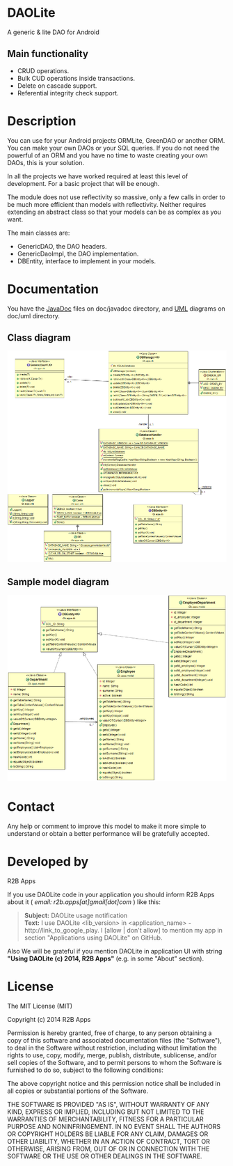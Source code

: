 DAOLite
=======

A generic & lite DAO for Android



Main functionality
------------------
* CRUD operations.
* Bulk CUD operations inside transactions.
* Delete on cascade support.
* Referential integrity check support.



Description
===========
You can use for your Android projects ORMLite, GreenDAO or another ORM. You 
can make your own DAOs or your SQL queries.
If you do not need the powerful of an ORM and you have no time to waste 
creating your own DAOs, this is your solution.

In all the projects we have worked required at least this level of development. 
For a basic project that will be enough. 

The module does not use reflectivity so massive, only a few calls in order 
to be much more efficient than models with reflectivity. Neither requires 
extending an abstract class so that your models can be as complex as you want.

The main classes are:
* GenericDAO, the DAO headers.
* GenericDaoImpl, the DAO implementation.
* DBEntity, interface to implement in your models.



Documentation
=============
You have the [JavaDoc](GenericDAOLite/doc/javadoc) files on doc/javadoc directory, 
and [UML](GenericDAOLite/doc/uml) diagrams on doc/uml directory.

Class diagram
-------------
![Class diagram](GenericDAOLite/doc/uml/ClassDiagram.png?raw=true "Class diagram")

Sample model diagram
--------------------
![Sample model diagram](GenericDAOLite/doc/uml/BusinessModelDiagram.png?raw=true "Sample model diagram")



Contact
=======
Any help or comment to improve this model to make it more simple to understand 
or obtain a better performance will be gratefully accepted.



Developed by
============
R2B Apps

If you use DAOLite code in your application you should inform R2B Apps about it ( *email: r2b.apps[at]gmail[dot]com* ) like this:
> **Subject:** DAOLite usage notification<br />
> **Text:** I use DAOLite &lt;lib_version> in &lt;application_name> - http://link_to_google_play.
> I [allow | don't allow] to mention my app in section "Applications using DAOLite" on GitHub.

Also We will be grateful if you mention DAOLite in application UI with string **"Using DAOLite (c) 2014, R2B Apps"** (e.g. in some "About" section).



License
=======
The MIT License (MIT)

Copyright (c) 2014 R2B Apps

Permission is hereby granted, free of charge, to any person obtaining a copy
of this software and associated documentation files (the "Software"), to deal
in the Software without restriction, including without limitation the rights
to use, copy, modify, merge, publish, distribute, sublicense, and/or sell
copies of the Software, and to permit persons to whom the Software is
furnished to do so, subject to the following conditions:

The above copyright notice and this permission notice shall be included in all
copies or substantial portions of the Software.

THE SOFTWARE IS PROVIDED "AS IS", WITHOUT WARRANTY OF ANY KIND, EXPRESS OR
IMPLIED, INCLUDING BUT NOT LIMITED TO THE WARRANTIES OF MERCHANTABILITY,
FITNESS FOR A PARTICULAR PURPOSE AND NONINFRINGEMENT. IN NO EVENT SHALL THE
AUTHORS OR COPYRIGHT HOLDERS BE LIABLE FOR ANY CLAIM, DAMAGES OR OTHER
LIABILITY, WHETHER IN AN ACTION OF CONTRACT, TORT OR OTHERWISE, ARISING FROM,
OUT OF OR IN CONNECTION WITH THE SOFTWARE OR THE USE OR OTHER DEALINGS IN THE
SOFTWARE.
